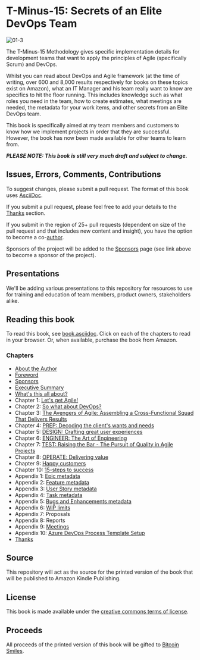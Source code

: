 # T-Minus-15: Secrets of an Elite DevOps Team

![01-3](https://user-images.githubusercontent.com/26070818/212311870-b6109060-eb98-4b7e-8c03-3ec9f7739ac8.png)

The T-Minus-15 Methodology gives specific implementation details for development teams that want to apply the principles of Agile (specifically Scrum) and DevOps.

Whilst you can read about DevOps and Agile framework (at the time of writing, over 600 and 8,000 results respectively for books on these topics exist on Amazon), what an IT Manager and his team really want to know are specifics to hit the floor running. This includes knowledge such as what roles you need in the team, how to create estimates, what meetings are needed, the metadata for your work items, and other secrets from an Elite DevOps team.

This book is specifically aimed at my team members and customers to know how we implement projects in order that they are successful. However, the book has now been made available for other teams to learn from.

**_PLEASE NOTE: This book is still very much draft and subject to change._**

## Issues, Errors, Comments, Contributions

To suggest changes, please submit a pull request. The format of this book uses [AsciiDoc](https://docs.asciidoctor.org/asciidoc/latest/).

If you submit a pull request, please feel free to add your details to the [Thanks](https://github.com/BenGWeeks/T-Minus-15/blob/main/Thanks.asciidoc) section.

If you submit in the region of 25+ pull requests (dependent on size of the pull request and that includes new content and insight), you have the option to become a co-[author](https://github.com/BenGWeeks/TheBitcoinPlaybook/blob/main/AboutTheAuthors.asciidoc).

Sponsors of the project will be added to the [Sponsors](https://github.com/BenGWeeks/TheBitcoinPlaybook/blob/main/Introduction.asciidoc) page (see link above to become a sponsor of the project).

## Presentations

We'll be adding various presentations to this repository for resources to use for training and education of team members, product owners, stakeholders alike.

## Reading this book

To read this book, see [book.asciidoc](https://github.com/BenGWeeks/T-Minus-15/blob/main/Book.asciidoc). Click on each of the chapters to read in your browser. Or, when available, purchase the book from Amazon.

### Chapters

+ [About the Author](https://github.com/BenGWeeks/T-Minus-15/blob/main/AboutTheAuthor.asciidoc)
+ [Foreword](https://github.com/BenGWeeks/T-Minus-15/blob/main/Foreword.asciidoc)
+ [Sponsors](https://github.com/BenGWeeks/T-Minus-15/blob/main/Sponsors.asciidoc)
+ [Executive Summary](https://github.com/BenGWeeks/T-Minus-15/blob/main/Chapters/ExecutiveSummary.asciidoc)
+ [What's this all about?](https://github.com/BenGWeeks/T-Minus-15/blob/main/Chapters/WhatsThisAllAbout.asciidoc)
+ Chapter 1: [Let's get Agile!](https://github.com/BenGWeeks/T-Minus-15/blob/main/Chapters/LetsGetAgile.asciidoc)
+ Chapter 2: [So what about DevOps?](https://github.com/BenGWeeks/T-Minus-15/blob/main/Chapters/SoWhatAboutDevOps.asciidoc)
+ Chapter 3: [The Avengers of Agile: Assembling a Cross-Functional Squad That Delivers Results](https://github.com/BenGWeeks/T-Minus-15/blob/main/Chapters/TheAvengersOfAgile.asciidoc)
+ Chapter 4: [PREP: Decoding the client's wants and needs](https://github.com/BenGWeeks/T-Minus-15/blob/main/Chapters/DecodingTheClientsWantsAndNeeds.asciidoc)
+ Chapter 5: [DESIGN: Crafting great user experiences](https://github.com/BenGWeeks/T-Minus-15/blob/main/Chapters/CraftingGreatUserExperiences.asciidoc)
+ Chapter 6: [ENGINEER: The Art of Engineering](https://github.com/BenGWeeks/T-Minus-15/blob/main/Chapters/TheArtOfEngineering.asciidoc)
+ Chapter 7: [TEST: Raising the Bar - The Pursuit of Quality in Agile Projects](https://github.com/BenGWeeks/T-Minus-15/blob/main/Chapters/RaisingTheBar.asciidoc)
+ Chapter 8: [OPERATE: Delivering value](https://github.com/BenGWeeks/T-Minus-15/blob/main/Chapters/DeliveringValue.asciidoc)
+ Chapter 9: [Happy customers](https://github.com/BenGWeeks/T-Minus-15/blob/main/Chapters/HappyCustomers.asciidoc)
+ Chapter 10: [15-steps to success](https://github.com/BenGWeeks/T-Minus-15/blob/main/Chapters/15StepsToSuccess.asciidoc)
+ Appendix 1: [Epic metadata](https://github.com/BenGWeeks/T-Minus-15/blob/main/Appendices/EpicMetadata.asciidoc)
+ Appendix 2: [Feature metadata](https://github.com/BenGWeeks/T-Minus-15/blob/main/Appendices/FeatureMetadata.asciidoc)
+ Appendix 3: [User Story metadata](https://github.com/BenGWeeks/T-Minus-15/blob/main/Appendices/UserStoryMetadata.asciidoc)
+ Appendix 4: [Task metadata](https://github.com/BenGWeeks/T-Minus-15/blob/main/Appendices/TaskMetadata.asciidoc)
+ Appendix 5: [Bugs and Enhancements metadata](https://github.com/BenGWeeks/T-Minus-15/blob/main/Appendices/BugsAndEnhancementsMetadata.asciidoc)
+ Appendix 6: [WIP limits](https://github.com/BenGWeeks/T-Minus-15/blob/main/Appendices/WIPLimits.asciidoc)
+ Appendix 7: Proposals
+ Appendix 8: Reports
+ Appendix 9: [Meetings](https://github.com/BenGWeeks/T-Minus-15/blob/main/Appendices/Meetings.asciidoc)
+ Appendix 10: [Azure DevOps Process Template Setup](https://github.com/BenGWeeks/T-Minus-15/blob/main/Appendices/AzureDevOpsProcessTemplateSetup.asciidoc)
+ [Thanks](https://github.com/BenGWeeks/T-Minus-15/blob/main/Thanks.asciidoc)

## Source

This repository will act as the source for the printed version of the book that will be published to Amazon Kindle Publishing.

## License

This book is made available under the [creative commons terms of license](https://github.com/BenGWeeks/TheBitcoinPlaybook/blob/main/LICENSE).

## Proceeds

All proceeds of the printed version of this book will be gifted to [Bitcoin Smiles](https://bitcoinsmiles.org/).
